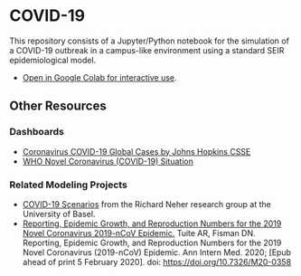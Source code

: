 # COVID-19

This repository consists of a Jupyter/Python notebook for the simulation of a COVID-19 outbreak in a campus-like environment using a standard SEIR epidemiological model. 

* [Open in Google Colab for interactive use](https://colab.research.google.com/drive/1ddb_0swsq9MRKyHrzflCzeF8Tqqmp24H).

## Other Resources

### Dashboards

* [Coronavirus COVID-19 Global Cases by Johns Hopkins CSSE](https://www.arcgis.com/apps/opsdashboard/index.html#/bda7594740fd40299423467b48e9ecf6)
* [WHO Novel Coronavirus (COVID-19) Situation](https://experience.arcgis.com/experience/685d0ace521648f8a5beeeee1b9125cd)

### Related Modeling Projects

* [COVID-19 Scenarios](https://neherlab.org/covid19/) from the Richard Neher research group at the University of Basel.
* [Reporting, Epidemic Growth, and Reproduction Numbers for the 2019 Novel Coronavirus 2019-nCoV Epidemic.](https://art-bd.shinyapps.io/nCov_control/) Tuite AR, Fisman DN. Reporting, Epidemic Growth, and Reproduction Numbers for the 2019 Novel Coronavirus (2019-nCoV) Epidemic. Ann Intern Med. 2020; [Epub ahead of print 5 February 2020]. doi: https://doi.org/10.7326/M20-0358
